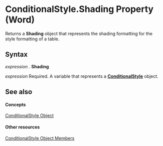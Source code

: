
# ConditionalStyle.Shading Property (Word)

Returns a  **Shading** object that represents the shading formatting for the style formatting of a table.


## Syntax

 _expression_ . **Shading**

 _expression_ Required. A variable that represents a **[ConditionalStyle](2380494e-09e9-8494-a93c-8bbaf621aad1.md)** object.


## See also


#### Concepts


[ConditionalStyle Object](2380494e-09e9-8494-a93c-8bbaf621aad1.md)
#### Other resources


[ConditionalStyle Object Members](050eac65-1af1-ba8a-6dd5-810a904be85b.md)
